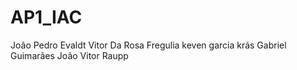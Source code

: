 # AP1_IAC
João Pedro Evaldt
Vitor Da Rosa Fregulia
keven garcia krás
Gabriel Guimarães
João Vitor Raupp